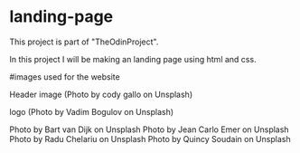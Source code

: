 # landing-page

This project is part of "TheOdinProject".

In this project I will be making an landing page using html and css.



#images used for the website

Header image (Photo by cody gallo on Unsplash)

logo (Photo by Vadim Bogulov on Unsplash)

Photo by Bart van Dijk on Unsplash
Photo by Jean Carlo Emer on Unsplash
Photo by Radu Chelariu on Unsplash
Photo by Quincy Soudain on Unsplash
  